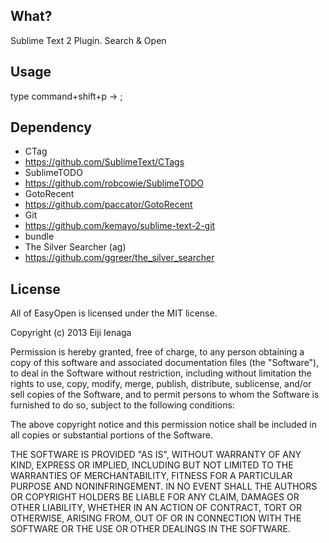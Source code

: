 ## What?
 Sublime Text 2 Plugin. Search & Open

## Usage

type command+shift+p ->  ;

## Dependency
- CTag
 - https://github.com/SublimeText/CTags
- SublimeTODO
 - https://github.com/robcowie/SublimeTODO
- GotoRecent
 - https://github.com/paccator/GotoRecent
- Git
 - https://github.com/kemayo/sublime-text-2-git
- bundle
- The Silver Searcher (ag)
 - https://github.com/ggreer/the_silver_searcher


## License
All of EasyOpen is licensed under the MIT license.

Copyright (c) 2013 Eiji Ienaga

Permission is hereby granted, free of charge, to any person obtaining a copy of this software and associated documentation files (the "Software"), to deal in the Software without restriction, including without limitation the rights to use, copy, modify, merge, publish, distribute, sublicense, and/or sell copies of the Software, and to permit persons to whom the Software is furnished to do so, subject to the following conditions:

The above copyright notice and this permission notice shall be included in all copies or substantial portions of the Software.

THE SOFTWARE IS PROVIDED "AS IS", WITHOUT WARRANTY OF ANY KIND, EXPRESS OR IMPLIED, INCLUDING BUT NOT LIMITED TO THE WARRANTIES OF MERCHANTABILITY, FITNESS FOR A PARTICULAR PURPOSE AND NONINFRINGEMENT. IN NO EVENT SHALL THE AUTHORS OR COPYRIGHT HOLDERS BE LIABLE FOR ANY CLAIM, DAMAGES OR OTHER LIABILITY, WHETHER IN AN ACTION OF CONTRACT, TORT OR OTHERWISE, ARISING FROM, OUT OF OR IN CONNECTION WITH THE SOFTWARE OR THE USE OR OTHER DEALINGS IN THE SOFTWARE.
